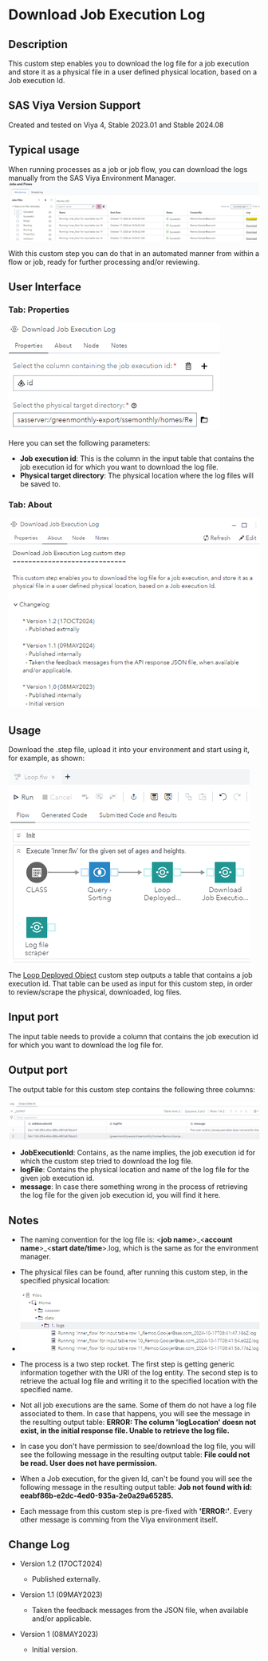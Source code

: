 # Download Job Execution Log

## Description

This custom step enables you to download the log file for a job execution and store it as a physical file in a user defined physical location, based on a Job execution Id. 

## SAS Viya Version Support

Created and tested on Viya 4, Stable 2023.01 and Stable 2024.08

## Typical usage

When running processes as a job or job flow, you can download the logs manually from the SAS Viya Environment Manager. ![SAS Viya Environment Manager](img/Environment%20Manager.PNG) 

With this custom step you can do that in an automated manner from within a flow or job, ready for further processing and/or reviewing.

## User Interface

### Tab: Properties

![Properties](img/UI_Properties.PNG)

Here you can set the following parameters:

- **Job execution id**: This is the column in the input table that contains the job execution id for which you want to download the log file.
- **Physical target directory**: The physical location where the log files will be saved to.

### Tab: About

![About](img/UI_About.PNG)

## Usage

Download the .step file, upload it into your environment and start using it, for example, as shown:

![Usage](img/Usage.PNG)

The [Loop Deployed Object](../Loop%20Deployed%20Object/README.md) custom step outputs a table that contains a job execution id. That table can be used as input for this custom step, in order to review/scrape the physical, downloaded, log files.

## Input port

The input table needs to provide a column that contains the job execution id for which you want to download the log file for.

## Output port

The output table for this custom step contains the following three columns:

![usage](img/UI_Results_01.PNG)

- **JobExecutionId**: Contains, as the name implies, the job execution id for which the custom step tried to download the log file.
- **logFile**: Contains the physical location and name of the log file for the given job execution id.
- **message**: In case there something wrong in the process of retrieving the log file for the given job execution id, you will find it here.

## Notes

- The naming convention for the log file is: \<**job name**>\_\<**account name**>\_\<**start date/time**>.log, which is the same as for the environment manager.
- The physical files can be found, after running this custom step, in the specified physical location:

- ![LOG files](img/UI_Results.PNG)
- The process is a two step rocket. The first step is getting generic information together with the URI of the log entity. The second step is to retrieve the actual log file and writing it to the specified location with the specified name.
- Not all job executions are the same. Some of them do not have a log file associated to them. In case that happens, you will see the message in the resulting output table:  **ERROR: The column 'logLocation' doesn not exist, in the initial response file. Unable to retrieve the log file.**
- In case you don't have permission to see/download the log file, you will see the following message in the resulting output table: **File could not be read. User does not have permission.**
- When a Job execution, for the given Id, can't be found you will see the following message in the resulting output table: **Job not found with id: eeabf86b-e2dc-4ed0-935a-2e0a29a65285.**
- Each message from this custom step is pre-fixed with **'ERROR:'**. Every other message is comming from the Viya environment itself.

## Change Log

 * Version 1.2 (17OCT2024)
   * Published externally.

 * Version 1.1 (09MAY2023)
   * Taken the feedback messages from the JSON file, when available and/or applicable.

 * Version 1 (08MAY2023)
   * Initial version.